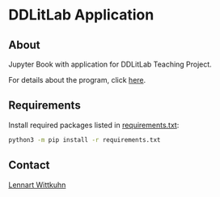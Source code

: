 # DDLitLab Application

## About

Jupyter Book with application for DDLitLab Teaching Project.

For details about the program, click [here](https://www.isa.uni-hamburg.de/ddlitlab/data-literacy-lehrlabor/projektfoerderung.html).

## Requirements

Install required packages listed in [requirements.txt](requirements.txt):

```bash
python3 -m pip install -r requirements.txt
```

## Contact

[Lennart Wittkuhn](mailto:wittkuhn@mpib-berlin.mpg.de)





